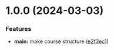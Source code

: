 # 1.0.0 (2024-03-03)


### Features

* **main:** make course structure ([e2f3ec1](https://github.com/avtarasovarudn/os-intro/commit/e2f3ec14ae8e1fd9a98a55d1eed4b38f935cb28d))



